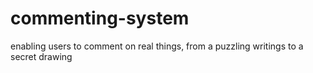 # commenting-system
enabling users to comment on real things, from a puzzling writings to a secret drawing
